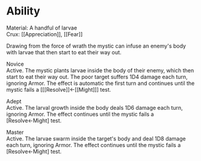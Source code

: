 # Ability
Material: A handful of larvae<br>Crux: [[Appreciation]], [[Fear]]

Drawing from the force of wrath the mystic can infuse an enemy's body with larvae that then start to eat their way out.

Novice<br>Active. The mystic plants larvae inside the body of their enemy, which then start to eat their way out. The poor target suffers 1D4 damage each turn, ignoring Armor. The effect is automatic the first turn and continues until the mystic fails a \[[[Resolve]]←[[Might]]\] test.

Adept<br>Active. The larval growth inside the body deals 1D6 damage each turn, ignoring Armor. The effect continues until the mystic fails a \[Resolve←Might\] test.

Master<br>Active. The larvae swarm inside the target's body and deal 1D8 damage each turn, ignoring Armor. The effect continues until the mystic fails a \[Resolve←Might\] test.
